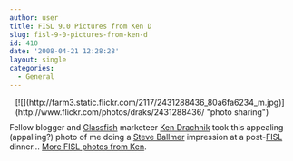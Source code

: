 ```yaml
---
author: user
title: FISL 9.0 Pictures from Ken D
slug: fisl-9-0-pictures-from-ken-d
id: 410
date: '2008-04-21 12:28:28'
layout: single
categories:
  - General
---
```


<div style="float: right; margin-left: 10px; margin-bottom: 10px;">[![](http://farm3.static.flickr.com/2117/2431288436_80a6fa6234_m.jpg)](http://www.flickr.com/photos/draks/2431288436/ "photo sharing")</div>

Fellow blogger and [Glassfish](http://glassfish.org/) marketeer [Ken Drachnik](http://blogs.sun.com/draks/) took this appealing (appalling?) photo of me doing a [Steve Ballmer](http://www.crunchgear.com/2007/11/01/microsoft-stabs-at-mandriva-mandriva-responds/) impression at a post-[FISL](http://fisl.softwarelivre.org/9.0/www/) dinner... [More FISL photos from Ken](http://flickr.com/photos/draks/sets/72157604658618457/).